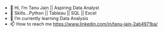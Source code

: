 - 👋 Hi, I’m Tanu Jain || Aspiring Data Analyst
- 👀 Skills...Python || Tableau || SQL || Excel
- 🌱 I’m currently learning Data Analysis
- 📫 How to reach me https://www.linkedin.com/in/tanu-jain-2ab4971ba/

<!---
Tanu0209/Tanu0209 is a ✨ special ✨ repository because its `README.md` (this file) appears on your GitHub profile.
You can click the Preview link to take a look at your changes.
--->

